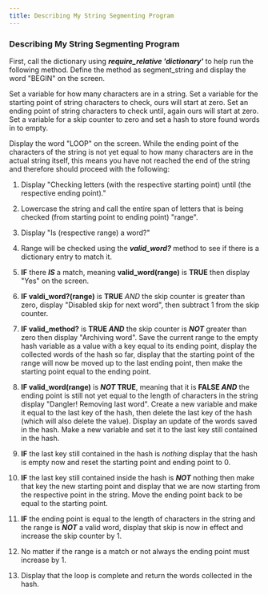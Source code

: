 ```yaml
---
title: Describing My String Segmenting Program
---
```


### Describing My String Segmenting Program

First, call the dictionary using **_require_relative 'dictionary'_** to help run the following method. Define the method as segment_string and display the word "BEGIN" on the screen.

Set a variable for how many characters are in a string. Set a variable for the starting point of string characters to check, ours will start at zero. Set an ending point of string characters to check until, again ours will start at zero. Set a variable for a skip counter to zero and set a hash to store found words in to empty.

Display the word "LOOP" on the screen. While the ending point of the characters of the string is not yet equal to how many characters are in the actual string itself, this means you have not reached the end of the string and therefore should proceed with the following:

1. Display "Checking letters (with the respective starting point) until (the respective ending point)."

2. Lowercase the string and call the entire span of letters that is being checked (from starting point to ending point) "range".

3. Display "Is (respective range) a word?"

4. Range will be checked using the _**valid_word?**_ method to see if there is a dictionary entry to match it.

5. **IF** there **_IS_** a match, meaning **valid_word(range)** is **TRUE** then display "Yes" on the screen.

6. **IF valdi_word?(range)** is **TRUE** _AND_ the skip counter is greater than zero, display "Disabled skip for next word", then subtract 1 from the skip counter.

7. **IF valid_method?** is **TRUE _AND_** the skip counter is _**NOT**_ greater than zero then display "Archiving word". Save the current range to the empty hash variable as a value with a key equal to its ending point, display the collected words of the hash so far, display that the starting point of the range will now be moved up to the last ending point, then make the starting point equal to the ending point.

8. **IF valid_word(range)** is **_NOT_ TRUE**, meaning that it is **FALSE _AND_** the ending point is still not yet equal to the length of characters in the string display "Dangler! Removing last word". Create a new variable and make it equal to the last key of the hash, then delete the last key of the hash (which will also delete the value). Display an update of the words saved in the hash. Make a new variable and set it to the last key still contained in the hash.

9. **IF** the last key still contained in the hash is _nothing_ display that the hash is empty now and reset the starting point and ending point to 0.

10. **IF** the last key still contained inside the hash is **_NOT_** nothing then make that key the new starting point and display that we are now starting from the respective point in the string.  Move the ending point back to be equal to the starting point.
 
11. **IF** the ending point is equal to the length of characters in the string and the range is _**NOT**_ a valid word, display that skip is now in effect and increase the skip counter by 1.

12. No matter if the range is a match or not always the ending point must increase by 1.

13. Display that the loop is complete and return the words collected in the hash.